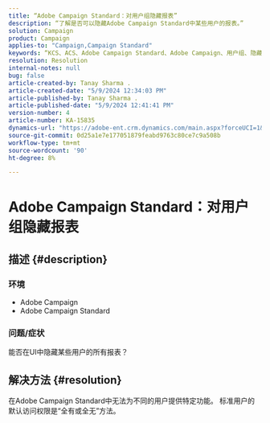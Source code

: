 ```yaml
---
title: “Adobe Campaign Standard：对用户组隐藏报表”
description: “了解是否可以隐藏Adobe Campaign Standard中某些用户的报表。”
solution: Campaign
product: Campaign
applies-to: "Campaign,Campaign Standard"
keywords: “KCS、ACS、Adobe Campaign Standard、Adobe Campaign、用户组、隐藏报表、常见问题解答”
resolution: Resolution
internal-notes: null
bug: false
article-created-by: Tanay Sharma .
article-created-date: "5/9/2024 12:34:03 PM"
article-published-by: Tanay Sharma .
article-published-date: "5/9/2024 12:41:41 PM"
version-number: 4
article-number: KA-15835
dynamics-url: "https://adobe-ent.crm.dynamics.com/main.aspx?forceUCI=1&pagetype=entityrecord&etn=knowledgearticle&id=1108b866-000e-ef11-9f89-000d3a345e57"
source-git-commit: 0d25a1e7e177051879feabd9763c80ce7c9a508b
workflow-type: tm+mt
source-wordcount: '90'
ht-degree: 8%

---
```


# Adobe Campaign Standard：对用户组隐藏报表

## 描述 {#description}


### 环境

- Adobe Campaign
- Adobe Campaign Standard


### 问题/症状

能否在UI中隐藏某些用户的所有报表？


## 解决方法 {#resolution}


在Adobe Campaign Standard中无法为不同的用户提供特定功能。 标准用户的默认访问权限是“全有或全无”方法。

